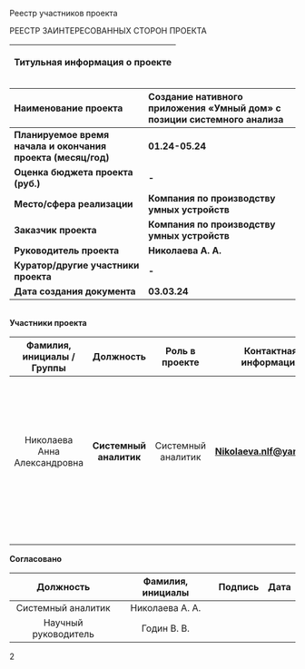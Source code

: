 ﻿Реестр участников проекта

РЕЕСТР ЗАИНТЕРЕСОВАННЫХ СТОРОН ПРОЕКТА

|<p>**Титульная информация о проекте**</p><p></p>|
| :-: |

|**Наименование проекта**|**Создание нативного приложения «Умный дом» с позиции системного анализа**|
| :- | :- |
|**Планируемое время начала и окончания проекта (месяц/год)**|**01.24-05.24**|
|**Оценка бюджета проекта (руб.)**|**-**|
|**Место/сфера реализации**|**Компания по производству умных устройств**|
|**Заказчик проекта**|**Компания по производству умных устройств**|
|**Руководитель проекта**|**Николаева А. А.**|
|**Куратор/другие участники проекта**|**-**|
|**Дата создания документа**|**03.03.24**|

||
| :-: |

**Участники проекта**

|**Фамилия, инициалы /Группы**|**Должность**|**Роль в проекте**|**Контактная информация**|**Требования**|**Влияние**|
| :-: | :-: | :-: | :-: | :-: | :-: |
|Николаева Анна Александровна|**Системный аналитик**|Системный аналитик|**Nikolaeva.nlf@yandex.ru**|**Сбор и разработка требований, моделирование требований, моделирование процессов, создание структуры интерфейса, разработка прототипа пользовательского интерфейса**|10|
|||||||
|||||||
|||||||
|||||||
|||||||

**Согласовано**

|**Должность**|**Фамилия, инициалы**|**Подпись**|**Дата**|
| :-: | :-: | :-: | :-: |
|Системный аналитик|Николаева А. А.|||
|Научный руководитель|Годин В. В. |||


2

